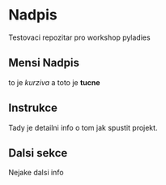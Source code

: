 # Nadpis
Testovaci repozitar pro workshop pyladies

## Mensi Nadpis
to je *kurziva* a toto je **tucne**

## Instrukce
Tady je detailni info o tom jak spustit projekt.

## Dalsi sekce
Nejake dalsi info

